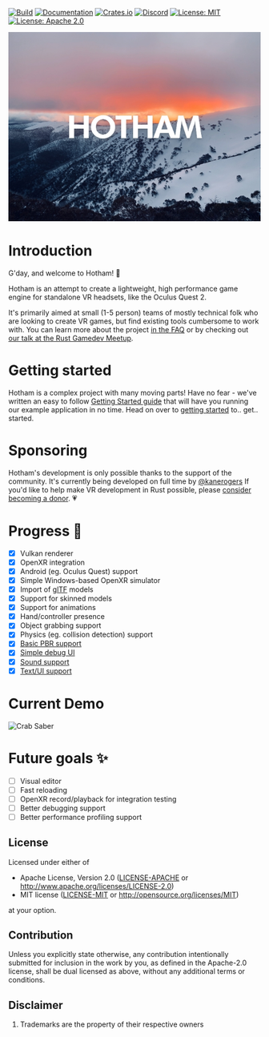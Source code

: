 [![Build](https://github.com/leetvr/hotham/actions/workflows/rust.yml/badge.svg?branch=main)](https://github.com/leetvr/hotham/actions/workflows/rust.yml)
[![Documentation](https://docs.rs/hotham/badge.svg)](https://docs.rs/hotham/)
[![Crates.io](https://img.shields.io/crates/v/hotham.svg)](https://crates.io/crates/hotham)
[![Discord](https://img.shields.io/discord/930970630612979782?label=Hotham%20Discord)](https://discord.gg/SZEZUX6ZsQ)
[![License: MIT](https://img.shields.io/badge/License-MIT-blue.svg)](LICENSE-MIT)
[![License: Apache 2.0](https://img.shields.io/badge/License-Apache%202.0-blue.svg)](LICENSE-APACHE)

![Hotham Logo](logo.jpg?raw=true)

# Introduction
G'day, and welcome to Hotham! 👋

Hotham is an attempt to create a lightweight, high performance game engine for standalone VR headsets, like the Oculus Quest 2.

It's primarily aimed at small (1-5 person) teams of mostly technical folk who are looking to create VR games, but find existing tools cumbersome to work with. You can learn more about the project [in the FAQ](https://github.com/leetvr/hotham/wiki/FAQ) or by checking out [our talk at the Rust Gamedev Meetup](https://youtu.be/adt63Gqt6yA?t=717).

# Getting started
Hotham is a complex project with many moving parts! Have no fear - we've written an easy to follow [Getting Started guide](https://github.com/leetvr/hotham/wiki/Getting-started) that will have you running our example application in no time. Head on over to [getting started](https://github.com/leetvr/hotham/wiki/Getting-started) to.. get.. started.

# Sponsoring
Hotham's development is only possible thanks to the support of the community. It's currently being developed on full time by [@kanerogers](https://github.com/kanerogers) If you'd like to help make VR development in Rust possible, please [consider becoming a donor](https://github.com/sponsors/leetvr). 💗

# Progress 🔨
- [x] Vulkan renderer
- [x] OpenXR integration
- [x] Android (eg. Oculus Quest) support
- [x] Simple Windows-based OpenXR simulator
- [x] Import of [glTF](https://www.khronos.org/gltf/) models
- [x] Support for skinned models
- [x] Support for animations
- [x] Hand/controller presence
- [x] Object grabbing support
- [x] Physics (eg. collision detection) support
- [x] [Basic PBR support](https://github.com/leetvr/hotham/issues/65)
- [x] [Simple debug UI](https://github.com/leetvr/hotham/issues/96)
- [x] [Sound support](https://github.com/leetvr/hotham/issues/52)
- [x] [Text/UI support](https://github.com/leetvr/hotham/issues/93)

# Current Demo
![Crab Saber](https://user-images.githubusercontent.com/2022375/152466675-b6a28557-4cbb-4acc-8177-f2126179ef02.gif)

# Future goals ✨
- [ ] Visual editor
- [ ] Fast reloading
- [ ] OpenXR record/playback for integration testing
- [ ] Better debugging support
- [ ] Better performance profiling support

## License

Licensed under either of

 * Apache License, Version 2.0
   ([LICENSE-APACHE](LICENSE-APACHE) or http://www.apache.org/licenses/LICENSE-2.0)
 * MIT license
   ([LICENSE-MIT](LICENSE-MIT) or http://opensource.org/licenses/MIT)

at your option.

## Contribution

Unless you explicitly state otherwise, any contribution intentionally submitted
for inclusion in the work by you, as defined in the Apache-2.0 license, shall be
dual licensed as above, without any additional terms or conditions.

## Disclaimer
1. Trademarks are the property of their respective owners
